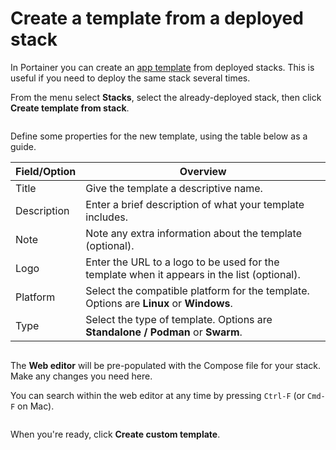 # Create a template from a deployed stack

In Portainer you can create an [app template](../templates/) from deployed stacks. This is useful if you need to deploy the same stack several times.

From the menu select **Stacks**, select the already-deployed stack, then click **Create template from stack**.

<figure><img src="../..//assets/2.20-stacks-template.gif" alt=""><figcaption></figcaption></figure>

Define some properties for the new template, using the table below as a guide.

| Field/Option | Overview                                                                                    |
| ------------ | ------------------------------------------------------------------------------------------- |
| Title        | Give the template a descriptive name.                                                       |
| Description  | Enter a brief description of what your template includes.                                   |
| Note         | Note any extra information about the template (optional).                                   |
| Logo         | Enter the URL to a logo to be used for the template when it appears in the list (optional). |
| Platform     | Select the compatible platform for the template. Options are **Linux** or **Windows**.      |
| Type         | Select the type of template. Options are **Standalone / Podman** or **Swarm**.              |

<figure><img src="../..//assets/2.22.0-templates-custom-new.png" alt=""><figcaption></figcaption></figure>

The **Web editor** will be pre-populated with the Compose file for your stack. Make any changes you need here.


You can search within the web editor at any time by pressing `Ctrl-F` (or `Cmd-F` on Mac).


<figure><img src="../..//assets/2.20-stacks-template-webeditor.png" alt=""><figcaption></figcaption></figure>

When you're ready, click **Create custom template**.
